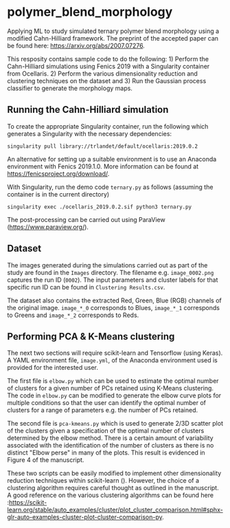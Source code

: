 # polymer_blend_morphology
Applying ML to study simulated ternary polymer blend morphology using a modified Cahn-Hilliard framework. The preprint of the accepted paper can be found here: https://arxiv.org/abs/2007.07276. 

This resposity contains sample code to do the following: 1) Perform the Cahn-Hilliard simulations using Fenics 2019 with a Singularity container from Ocellaris. 2) Perform the various dimensionality reduction and clustering techniques on the dataset and 3) Run the Gaussian process classifier to generate the morphology maps. 

## Running the Cahn-Hilliard simulation

To create the appropriate Singularity container, run the following which generates a Singularity with the necessary dependencies:
```
singularity pull library://trlandet/default/ocellaris:2019.0.2
```

An alternative for setting up a suitable environment is to use an Anaconda environment with Fenics 2019.1.0. More information can be found at https://fenicsproject.org/download/. 

With Singularity, run the demo code `ternary.py` as follows (assuming the container is in the current directory)
```
singularity exec ./ocellaris_2019.0.2.sif python3 ternary.py
```

The post-processing can be carried out using ParaView (https://www.paraview.org/). 


## Dataset

The images generated during the simulations carried out as part of the study are found in the `Images` directory. The filename e.g. `image_0002.png` captures the run ID (`0002`). The input parameters and cluster labels for that specific run ID can be found in `Clustering Results.csv`. 

The dataset also contains the extracted Red, Green, Blue (RGB) channels of the original image. `image_*_0` corresponds to Blues, `image_*_1` corresponds to Greens and `image_*_2` corresponds to Reds. 

## Performing PCA & K-Means clustering

The next two sections will require scikit-learn and Tensorflow (using Keras). A YAML environment file, `image.yml`, of the Anaconda environment used is provided for the interested user. 

The first file is `elbow.py` which can be used to estimate the optimal number of clusters for a given number of PCs retained using K-Means clustering. The code in `elbow.py` can be modified to generate the elbow curve plots for multiple conditions so that the user can identify the optimal number of clusters for a range of parameters e.g. the number of PCs retained. 

The second file is `pca-kmeans.py` which is used to generate 2/3D scatter plot of the clusters given a specification of the optimal number of clusters determined by the elbow method. There is a certain amount of variability associated with the identification of the number of clusters as there is no distinct "Elbow perse" in many of the plots. This result is evidenced in Figure 4 of the manuscript. 

These two scripts can be easily modified to implement other dimensionality reduction techniques within scikit-learn (). However, the choice of a clustering algorithm requires careful thought as outlined in the manuscript. A good reference on the various clustering algorithms can be found here :https://scikit-learn.org/stable/auto_examples/cluster/plot_cluster_comparison.html#sphx-glr-auto-examples-cluster-plot-cluster-comparison-py. 
